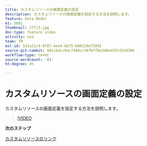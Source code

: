 ```yaml
---
title: カスタムリソースの画面定義の設定
description: カスタムリソースの画面定義を設定する方法を説明します。
feature: Data Model
kt: 3001
thumbnail: 27713.jpg
doc-type: feature video
activity: use
team: TM
exl-id: 1d1a11c4-6f87-4ee4-bb75-b86228e72042
source-git-commit: 481cbdcc9ac7446cc36fbff6e3d6e43fe333d30b
workflow-type: tm+mt
source-wordcount: '43'
ht-degree: 4%

---
```


# カスタムリソースの画面定義の設定

カスタムリソースの画面定義を設定する方法を説明します。

>[!VIDEO](https://video.tv.adobe.com/v/27713?quality=9)

**次のステップ**

[カスタムリソースのリンク](./linking-custom-resources.md)
